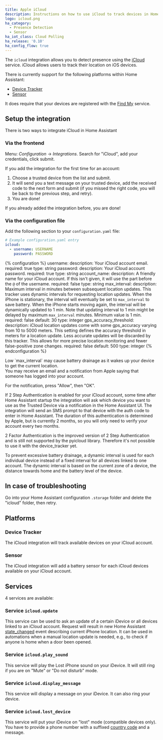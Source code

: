 ```yaml
---
title: Apple iCloud
description: Instructions on how to use iCloud to track devices in Home Assistant.
logo: icloud.png
ha_category:
  - Presence Detection
  - Sensor
ha_iot_class: Cloud Polling
ha_release: '0.10'
ha_config_flow: true
---
```


The `icloud` integration allows you to detect presence using the [iCloud](https://www.icloud.com/) service. iCloud allows users to track their location on iOS devices.

There is currently support for the following platforms within Home Assistant:

- [Device Tracker](#device-tracker)
- [Sensor](#sensor)

It does require that your devices are registered with the [Find My](https://www.apple.com/uk/icloud/find-my/) service.

## Setup the integration

There is two ways to integrate iCloud in Home Assistant

### Via the frontend

Menu: *Configuration* -> *Integrations*. Search for "iCloud", add your credentials, click submit.

If you add the integration for the first time for an account:
1. Choose a trusted device from the list and submit.
2. It will send you a text message on your trusted device, add the received code to the next form and submit (if you missed the right code, you will be back to the previous step, and retry).
3. You are done!

If you already added the integration before, you are done!

### Via the configuration file

Add the following section to your `configuration.yaml` file:

```yaml
# Example configuration.yaml entry
icloud:
  - username: USERNAME
    password: PASSWORD
```

{% configuration %}
username:
  description: Your iCloud account email.
  required: true
  type: string
password:
  description: Your iCloud account password.
  required: true
  type: string
account_name:
  description: A friendly name for your iCloud account. If this isn't given, it will use the part before the `@` of the username.
  required: false
  type: string
max_interval:
  description: Maximum interval in minutes between subsequent location updates. This tracker uses dynamic intervals for requesting location updates. When the iPhone is stationary, the interval will eventually be set to `max_interval` to save battery. When the iPhone starts moving again, the interval will be dynamically updated to 1 min. Note that updating interval to 1 min might be delayed by maximum `max_interval` minutes. Minimum value is 1 min.
  required: false
  default: 30
  type: integer
gps_accuracy_threshold:
  description: iCloud location updates come with some gps_accuracy varying from 10 to 5000 meters. This setting defines the accuracy threshold in meters for a location update. Less accurate updates will be discarded by this tracker. This allows for more precise location monitoring and fewer false-positive zone changes.
  required: false
  default: 500
  type: integer
{% endconfiguration %}

<div class='note warning'>
Low `max_interval` may cause battery drainage as it wakes up your device to get the current location.
</div>

<div class='note warning'>
You may receive an email and a notification from Apple saying that someone has logged into your account.

For the notification, press "Allow", then "OK".
</div>

If 2 Step Authentication is enabled for your iCloud account, some time after Home Assistant startup the integration will ask which device you want to use as the Trusted Device via a notification in the Home Assistant UI. The integration will send an SMS prompt to that device with the auth code to enter in Home Assistant. The duration of this authentication is determined by Apple, but is currently 2 months, so you will only need to verify your account every two months.

2 Factor Authentication is the improved version of 2 Step Authentication and is still not supported by the pyicloud library. Therefore it's not possible to use it with the device_tracker yet.

To prevent excessive battery drainage, a dynamic interval is used for each individual device instead of a fixed interval for all devices linked to one account. The dynamic interval is based on the current zone of a device, the distance towards home and the battery level of the device.

## In case of troubleshooting

Go into your Home Assistant configuration `.storage` folder and delete the "icloud" folder, then retry.

## Platforms

### Device Tracker

The iCloud integration will track available devices on your iCloud account.

### Sensor

The iCloud integration will add a battery sensor for each iCloud devices available on your iCloud account.

## Services

4 services are available:

### Service `icloud.update`

This service can be used to ask an update of a certain iDevice or all devices linked to an iCloud account. Request will result in new Home Assistant [state_changed](/docs/configuration/events/#event-state_changed) event describing current iPhone location. It can be used in automations when a manual location update is needed, e.g., to check if anyone is home when a door been opened.

### Service `icloud.play_sound`

This service will play the Lost iPhone sound on your iDevice. It will still ring if you are on "Mute" or "Do not disturb" mode.

### Service `icloud.display_message`

This service will display a message on your iDevice. It can also ring your device.

### Service `icloud.lost_device`

This service will put your iDevice on "lost" mode (compatible devices only). You have to provide a phone number with a suffixed [country code](https://en.wikipedia.org/wiki/List_of_country_calling_codes) and a message.
